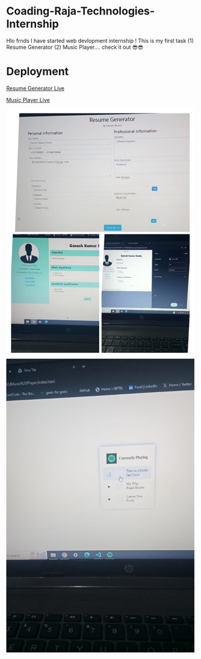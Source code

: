 # Coading-Raja-Technologies-Internship
Hlo frnds I have started web devlopment internship ! This is my first task (1) Resume Generator (2) Music Player....
check it out 😎😎 

# Deployment 

[Resume Generator Live](https://ganeshskl-resume-generator.netlify.app)

[Music Player Live](https://ganesh-music-player.netlify.app)

<img src="https://github.com/Ganeshshukla51/Coading-Raja-Technologies-Internship/blob/main/resume%20generator.jpg.jpeg" alt="Resume Genrator" width="500" >
<img src="https://github.com/Ganeshshukla51/Coading-Raja-Technologies-Internship/blob/main/Music%20Player/Music%20Player.jpeg" alt="Music Player" width="500">
